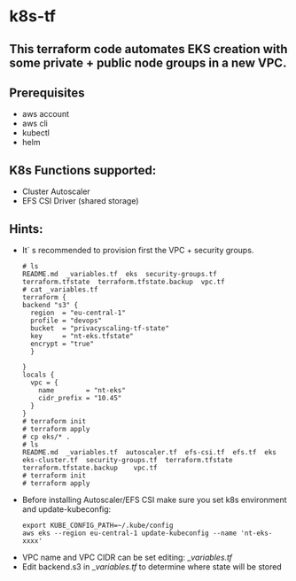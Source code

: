 # k8s-tf
## This terraform code automates EKS creation with some private + public node groups in a new VPC.

## Prerequisites
   - aws account
   - aws cli
   - kubectl
   - helm

## K8s Functions supported:
   - Cluster Autoscaler
   - EFS CSI Driver (shared storage)

## Hints:
   - It` s recommended to provision first the VPC + security groups.
     ```
     # ls
     README.md  _variables.tf  eks  security-groups.tf  terraform.tfstate  terraform.tfstate.backup  vpc.tf
     # cat _variables.tf 
     terraform {
     backend "s3" {
       region  = "eu-central-1"
       profile = "devops"
       bucket  = "privacyscaling-tf-state"
       key     = "nt-eks.tfstate"
       encrypt = "true"
       }

     }
     locals {
       vpc = {
         name        = "nt-eks"
         cidr_prefix = "10.45"
       }
     }
     # terraform init
     # terraform apply
     # cp eks/* .
     # ls
     README.md  _variables.tf  autoscaler.tf  efs-csi.tf  efs.tf  eks  eks-cluster.tf  security-groups.tf  terraform.tfstate  terraform.tfstate.backup    vpc.tf
     # terraform init
     # terraform apply
     ```
   - Before installing Autoscaler/EFS CSI  make sure you set k8s environment and update-kubeconfig:
     ```
     export KUBE_CONFIG_PATH=~/.kube/config
     aws eks --region eu-central-1 update-kubeconfig --name 'nt-eks-xxxx'
     ```
   - VPC name and VPC CIDR can be set editing: __variables.tf_
   - Edit backend.s3 in __variables.tf_ to determine where state will be stored
